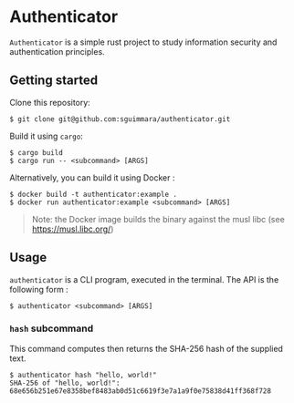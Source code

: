 # Authenticator

`Authenticator` is a simple rust project to study information security and authentication principles.

## Getting started

Clone this repository:
```shell
$ git clone git@github.com:sguimmara/authenticator.git
```

Build it using `cargo`:

```
$ cargo build
$ cargo run -- <subcommand> [ARGS]
```

Alternatively, you can build it using Docker :

```
$ docker build -t authenticator:example .
$ docker run authenticator:example <subcommand> [ARGS]
```

> Note: the Docker image builds the binary against the musl libc (see https://musl.libc.org/)

## Usage

`authenticator` is a CLI program, executed in the terminal. The API is the following form :

```shell
$ authenticator <subcommand> [ARGS]
```

### `hash` subcommand

This command computes then returns the SHA-256 hash of the supplied text.

```shell
$ authenticator hash "hello, world!"
SHA-256 of "hello, world!": 68e656b251e67e8358bef8483ab0d51c6619f3e7a1a9f0e75838d41ff368f728
```